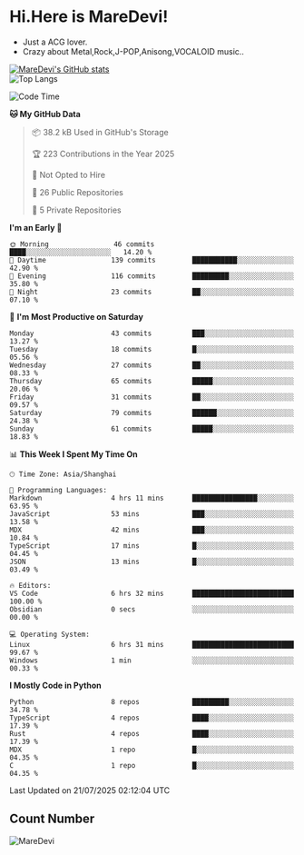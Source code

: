 # Hi.Here is MareDevi!

- Just a ACG lover.
- Crazy about Metal,Rock,J-POP,Anisong,VOCALOID music..

[![MareDevi's GitHub stats](https://github-readme-stats.vercel.app/api?username=MareDevi&show_icons=true&theme=algolia)](https://github.com/anuraghazra/github-readme-stats)  
![Top Langs](https://github-readme-stats.vercel.app/api/top-langs/?username=MareDevi&layout=compact&theme=algolia)

<!--START_SECTION:waka-->
![Code Time](http://img.shields.io/badge/Code%20Time-277%20hrs%2052%20mins-blue)

**🐱 My GitHub Data** 

> 📦 38.2 kB Used in GitHub's Storage 
 > 
> 🏆 223 Contributions in the Year 2025
 > 
> 🚫 Not Opted to Hire
 > 
> 📜 26 Public Repositories 
 > 
> 🔑 5 Private Repositories 
 > 
**I'm an Early 🐤** 

```text
🌞 Morning                46 commits          ████░░░░░░░░░░░░░░░░░░░░░   14.20 % 
🌆 Daytime                139 commits         ███████████░░░░░░░░░░░░░░   42.90 % 
🌃 Evening                116 commits         █████████░░░░░░░░░░░░░░░░   35.80 % 
🌙 Night                  23 commits          ██░░░░░░░░░░░░░░░░░░░░░░░   07.10 % 
```
📅 **I'm Most Productive on Saturday** 

```text
Monday                   43 commits          ███░░░░░░░░░░░░░░░░░░░░░░   13.27 % 
Tuesday                  18 commits          █░░░░░░░░░░░░░░░░░░░░░░░░   05.56 % 
Wednesday                27 commits          ██░░░░░░░░░░░░░░░░░░░░░░░   08.33 % 
Thursday                 65 commits          █████░░░░░░░░░░░░░░░░░░░░   20.06 % 
Friday                   31 commits          ██░░░░░░░░░░░░░░░░░░░░░░░   09.57 % 
Saturday                 79 commits          ██████░░░░░░░░░░░░░░░░░░░   24.38 % 
Sunday                   61 commits          █████░░░░░░░░░░░░░░░░░░░░   18.83 % 
```


📊 **This Week I Spent My Time On** 

```text
🕑︎ Time Zone: Asia/Shanghai

💬 Programming Languages: 
Markdown                 4 hrs 11 mins       ████████████████░░░░░░░░░   63.95 % 
JavaScript               53 mins             ███░░░░░░░░░░░░░░░░░░░░░░   13.58 % 
MDX                      42 mins             ███░░░░░░░░░░░░░░░░░░░░░░   10.84 % 
TypeScript               17 mins             █░░░░░░░░░░░░░░░░░░░░░░░░   04.45 % 
JSON                     13 mins             █░░░░░░░░░░░░░░░░░░░░░░░░   03.49 % 

🔥 Editors: 
VS Code                  6 hrs 32 mins       █████████████████████████   100.00 % 
Obsidian                 0 secs              ░░░░░░░░░░░░░░░░░░░░░░░░░   00.00 % 

💻 Operating System: 
Linux                    6 hrs 31 mins       █████████████████████████   99.67 % 
Windows                  1 min               ░░░░░░░░░░░░░░░░░░░░░░░░░   00.33 % 
```

**I Mostly Code in Python** 

```text
Python                   8 repos             █████████░░░░░░░░░░░░░░░░   34.78 % 
TypeScript               4 repos             ████░░░░░░░░░░░░░░░░░░░░░   17.39 % 
Rust                     4 repos             ████░░░░░░░░░░░░░░░░░░░░░   17.39 % 
MDX                      1 repo              █░░░░░░░░░░░░░░░░░░░░░░░░   04.35 % 
C                        1 repo              █░░░░░░░░░░░░░░░░░░░░░░░░   04.35 % 
```




 Last Updated on 21/07/2025 02:12:04 UTC
<!--END_SECTION:waka-->

## Count Number
![MareDevi](https://count.getloli.com/get/@maredevi?theme=moebooru-h)  

<!---
MareDevi/MareDevi is a ✨ special ✨ repository because its `README.md` (this file) appears on your GitHub profile.
You can click the Preview link to take a look at your changes.
--->
